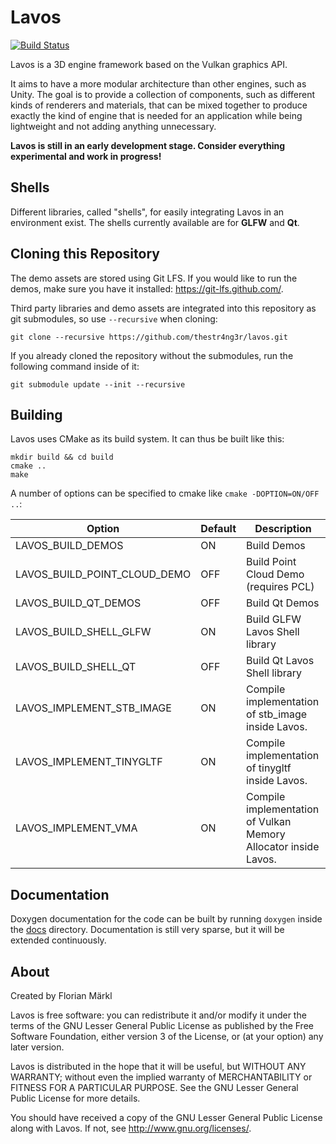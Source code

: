 # Lavos

[![Build Status](https://travis-ci.com/thestr4ng3r/lavos.svg?branch=master)](https://travis-ci.com/thestr4ng3r/lavos)

Lavos is a 3D engine framework based on the Vulkan graphics API.

It aims to have a more modular architecture than other engines, such as Unity.
The goal is to provide a collection of components, such as different kinds of renderers and materials,
that can be mixed together to produce exactly the kind of engine that is needed for an application
while being lightweight and not adding anything unnecessary.

**Lavos is still in an early development stage. Consider everything experimental and work in progress!**

## Shells

Different libraries, called "shells", for easily integrating Lavos in an environment exist.
The shells currently available are for **GLFW** and **Qt**.

## Cloning this Repository

The demo assets are stored using Git LFS.
If you would like to run the demos, make sure you have it installed: https://git-lfs.github.com/.

Third party libraries and demo assets are integrated into this repository
as git submodules, so use `--recursive` when cloning:

```
git clone --recursive https://github.com/thestr4ng3r/lavos.git
```

If you already cloned the repository without the submodules,
run the following command inside of it:

```
git submodule update --init --recursive
```


## Building

Lavos uses CMake as its build system. It can thus be built like this:

```
mkdir build && cd build
cmake ..
make
```

A number of options can be specified to cmake like `cmake -DOPTION=ON/OFF ..`:

| Option                       | Default | Description |
| ---------------------------- | ------- | ----------- |
| LAVOS_BUILD_DEMOS            | ON      | Build Demos |
| LAVOS_BUILD_POINT_CLOUD_DEMO | OFF     | Build Point Cloud Demo (requires PCL) |
| LAVOS_BUILD_QT_DEMOS         | OFF     | Build Qt Demos |
| LAVOS_BUILD_SHELL_GLFW       | ON      | Build GLFW Lavos Shell library |
| LAVOS_BUILD_SHELL_QT         | OFF     | Build Qt Lavos Shell library |
| LAVOS_IMPLEMENT_STB_IMAGE    | ON      | Compile implementation of stb_image inside Lavos. |
| LAVOS_IMPLEMENT_TINYGLTF     | ON      | Compile implementation of tinygltf inside Lavos. |
| LAVOS_IMPLEMENT_VMA          | ON      | Compile implementation of Vulkan Memory Allocator inside Lavos. |

## Documentation

Doxygen documentation for the code can be built by running
`doxygen` inside the [docs](docs) directory.
Documentation is still very sparse, but it will be extended continuously.

## About

Created by Florian Märkl

Lavos is free software: you can redistribute it and/or modify
it under the terms of the GNU Lesser General Public License as published by
the Free Software Foundation, either version 3 of the License, or
(at your option) any later version.

Lavos is distributed in the hope that it will be useful,
but WITHOUT ANY WARRANTY; without even the implied warranty of
MERCHANTABILITY or FITNESS FOR A PARTICULAR PURPOSE.  See the
GNU Lesser General Public License for more details.

You should have received a copy of the GNU Lesser General Public License
along with Lavos.  If not, see <http://www.gnu.org/licenses/>.
